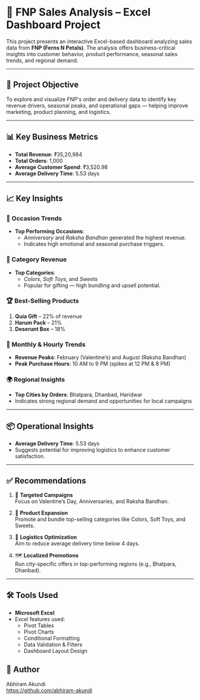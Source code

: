 # 🌸 FNP Sales Analysis – Excel Dashboard Project

This project presents an interactive Excel-based dashboard analyzing sales data from **FNP (Ferns N Petals)**. The analysis offers business-critical insights into customer behavior, product performance, seasonal sales trends, and regional demand.

---

## 📌 Project Objective

To explore and visualize FNP's order and delivery data to identify key revenue drivers, seasonal peaks, and operational gaps — helping improve marketing, product planning, and logistics.

---

## 📊 Key Business Metrics

- **Total Revenue**: ₹35,20,984  
- **Total Orders**: 1,000  
- **Average Customer Spend**: ₹3,520.98  
- **Average Delivery Time**: 5.53 days  

---

## 📈 Key Insights

### 🧭 Occasion Trends
- **Top Performing Occasions**:  
  - *Anniversary* and *Raksha Bandhan* generated the highest revenue.  
  - Indicates high emotional and seasonal purchase triggers.

### 🎁 Category Revenue
- **Top Categories**:
  - *Colors*, *Soft Toys*, and *Sweets*  
  - Popular for gifting — high bundling and upsell potential.

### 🏆 Best-Selling Products
1. **Quia Gift** – 22% of revenue  
2. **Harum Pack** – 21%  
3. **Deserunt Box** – 18%

### 📅 Monthly & Hourly Trends
- **Revenue Peaks**: February (Valentine’s) and August (Raksha Bandhan)
- **Peak Purchase Hours**: 10 AM to 9 PM (spikes at 12 PM & 8 PM)

### 🌍 Regional Insights
- **Top Cities by Orders**: Bhatpara, Dhanbad, Haridwar
- Indicates strong regional demand and opportunities for local campaigns

---

## 📦 Operational Insights

- **Average Delivery Time**: 5.53 days  
- Suggests potential for improving logistics to enhance customer satisfaction.

---

## ✅ Recommendations

1. 🎯 **Targeted Campaigns**  
   Focus on Valentine’s Day, Anniversaries, and Raksha Bandhan.

2. 🎨 **Product Expansion**  
   Promote and bundle top-selling categories like Colors, Soft Toys, and Sweets.

3. 🚚 **Logistics Optimization**  
   Aim to reduce average delivery time below 4 days.

4. 🗺️ **Localized Promotions**  
   Run city-specific offers in top-performing regions (e.g., Bhatpara, Dhanbad).

---

## 🛠️ Tools Used

- **Microsoft Excel**  
- Excel features used:  
  - Pivot Tables  
  - Pivot Charts  
  - Conditional Formatting  
  - Data Validation & Filters  
  - Dashboard Layout Design

## 📎 Author

Abhiram Akundi  
https://github.com/abhiram-akundi
